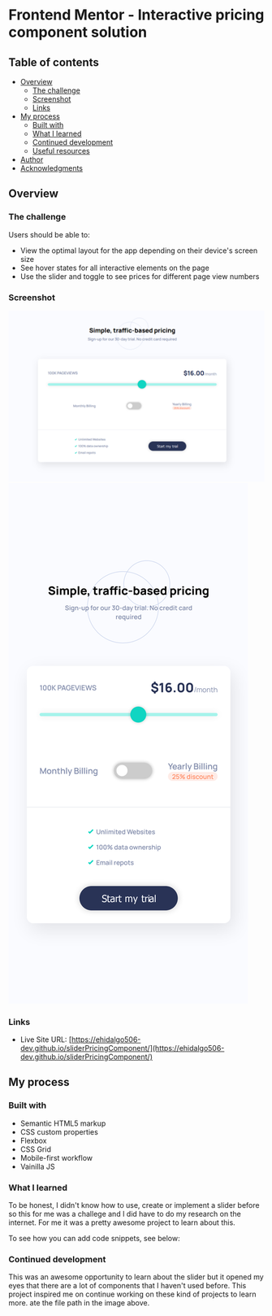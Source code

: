 # Frontend Mentor - Interactive pricing component solution

## Table of contents

- [Overview](#overview)
  - [The challenge](#the-challenge)
  - [Screenshot](#screenshot)
  - [Links](#links)
- [My process](#my-process)
  - [Built with](#built-with)
  - [What I learned](#what-i-learned)
  - [Continued development](#continued-development)
  - [Useful resources](#useful-resources)
- [Author](#author)
- [Acknowledgments](#acknowledgments)

## Overview

### The challenge

Users should be able to:

- View the optimal layout for the app depending on their device's screen size
- See hover states for all interactive elements on the page
- Use the slider and toggle to see prices for different page view numbers

### Screenshot

![images/screenshot1.png](images/screenshot1.png)
![images/screenshot2.png](images/screenshot2.png)

### Links

- Live Site URL: [https://ehidalgo506-dev.github.io/sliderPricingComponent/](https://ehidalgo506-dev.github.io/sliderPricingComponent/)

## My process

### Built with

- Semantic HTML5 markup
- CSS custom properties
- Flexbox
- CSS Grid
- Mobile-first workflow
- Vainilla JS

### What I learned

To be honest, I didn't know how to use, create or implement a slider before so this for me was a challege and I did have to do my research on the internet. For me it was a pretty awesome project to learn about this.

To see how you can add code snippets, see below:

### Continued development

This was an awesome opportunity to learn about the slider but it opened my eyes that there are a lot of components that I haven't used before. This project inspired me on continue working on these kind of projects to learn more.
ate the file path in the image above.


